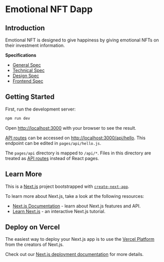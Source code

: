 # Emotional NFT Dapp
## Introduction

Emotional NFT is designed to give happiness by giving emotional NFTs on their investment information.

**Specifications**
- [General Spec](https://docs.google.com/document/d/1BtudeihtZReu9nkG1ILO2ixt_sAzf0xNOgYsfoPMqUg/edit)
- [Technical Spec](https://docs.google.com/document/d/1tAnfPLfWV_P3-qaNuDdLCGsZ_mx3Di1B2tVhEaLGBBA/edit)
- [Design Spec](https://docs.google.com/document/d/1SlXrz9Fvfe_7YQo6dWa5n7tQ6nliVusnsbx4A-I_CGA/edit)
- [Frontend Spec](https://docs.google.com/document/d/1djDo8vjvTP_Hzswh4NpqMzbxabbQ8FUA4chJlDYprsA/edit)

## Getting Started

First, run the development server:

```bash
npm run dev
```

Open [http://localhost:3000](http://localhost:3000) with your browser to see the result.

[API routes](https://nextjs.org/docs/api-routes/introduction) can be accessed on [http://localhost:3000/api/hello](http://localhost:3000/api/hello). This endpoint can be edited in `pages/api/hello.js`.

The `pages/api` directory is mapped to `/api/*`. Files in this directory are treated as [API routes](https://nextjs.org/docs/api-routes/introduction) instead of React pages.

## Learn More

This is a [Next.js](https://nextjs.org/) project bootstrapped with [`create-next-app`](https://github.com/vercel/next.js/tree/canary/packages/create-next-app).

To learn more about Next.js, take a look at the following resources:

- [Next.js Documentation](https://nextjs.org/docs) - learn about Next.js features and API.
- [Learn Next.js](https://nextjs.org/learn) - an interactive Next.js tutorial.

## Deploy on Vercel

The easiest way to deploy your Next.js app is to use the [Vercel Platform](https://vercel.com/new?utm_medium=default-template&filter=next.js&utm_source=create-next-app&utm_campaign=create-next-app-readme) from the creators of Next.js.

Check out our [Next.js deployment documentation](https://nextjs.org/docs/deployment) for more details.
